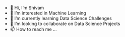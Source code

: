 - 👋 Hi, I’m Shivam
- 👀 I’m interested in Machine Learning 
- 🌱 I’m currently learning Data Science Challenges
- 💞️ I’m looking to collaborate on Data Science Projects
- 📫 How to reach me ...

<!---
jshivamds272/jshivamds272 is a ✨ special ✨ repository because its `README.md` (this file) appears on your GitHub profile.
You can click the Preview link to take a look at your changes.
--->
